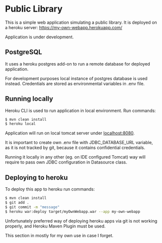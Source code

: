 # Public Library
This is a simple web application simulating a public library. It is deployed on a heroku server: https://my-own-webapp.herokuapp.com/

Application is under development.

## PostgreSQL
It uses a heroku postgres add-on to run a remote database for deployed application.

For development purposes local instance of postgres database is used instead. Credentials are stored as environmental variables in .env file.

## Running locally
Heroku CLI is used to run application in local environment. Run commands:
```sh
$ mvn clean install
$ heroku local
```
Application will run on local tomcat server under [localhost:8080](http://localhost:8080/).

It is important to create own .env file with JDBC_DATABASE_URL variable, as it is not tracked by git, because it contains confidential credentials.

Running it locally in any other (eg. on IDE configured Tomcat) way will require to pass own JDBC configuration in Datasource class.
## Deploying to heroku
To deploy this app to heroku run commands:
```sh
$ mvn clean install
$ git add .
$ git commit -m "message"
$ heroku war:deploy target/myOwnWebapp.war --app my-own-webapp
```
Unfortunately preferred way of deploying heroku apps via git is not working properly, and Heroku Maven Plugin must be used.

This section in mostly for my own use in case I forget.